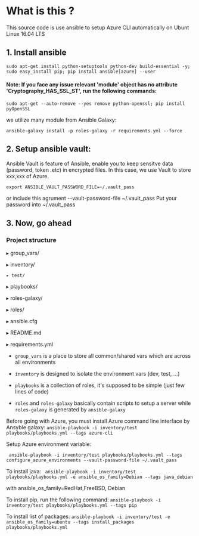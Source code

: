 # What is this ?

This source code is use ansible to setup Azure CLI automatically on Ubunt Linux 16.04 LTS

## 1. Install ansible

```sudo apt-get install python-setuptools python-dev build-essential -y; sudo easy_install pip; pip install ansible[azure] --user```

#### Note: If you face any issue relevant 'module' object has no attribute 'Cryptography_HAS_SSL_ST', run the following commands:

```sudo apt-get --auto-remove --yes remove python-openssl; pip install pyOpenSSL```

we utilize many module from Ansible Galaxy:

```ansible-galaxy install -p roles-galaxy -r requirements.yml --force``` 

## 2. Setup ansible vault:

Ansible Vault is feature of Ansible, enable you to keep sensitve data (password, token .etc) in encrypted files. In this case, we use Vault to store xxx,xxx of Azure.

``` export ANSIBLE_VAULT_PASSWORD_FILE=~/.vault_pass ```

or include this agrument  --vault-password-file ~/.vault_pass
Put your password into ~/.vault_pass

## 3. Now, go ahead

### Project structure

▸ group_vars/

▸ inventory/

    ▸ test/

▸ playbooks/

▸ roles-galaxy/

▸ roles/

▸ ansible.cfg

▸ README.md

▸ requirements.yml

- `group_vars` is a place to store all common/shared vars which are across all environments

- `inventory` is designed to isolate the environment vars (dev, test, ...)

- `playbooks` is a collection of roles, it's supposed to be simple (just few lines of code)

- `roles` and `roles-galaxy` basically contain scripts to setup a server while `roles-galaxy` is generated by `ansible-galaxy`


Before going with Azure, you must install Azure command line interface by Ansyble galaxy:
``` ansible-playbook -i inventory/test playbooks/playbooks.yml --tags azure-cli ```


Setup Azure environment variable: 

``` ansible-playbook -i inventory/test playbooks/playbooks.yml --tags configure_azure_environments --vault-password-file ~/.vault_pass```

To install java: 
``` ansible-playbook -i inventory/test playbooks/playbooks.yml -e ansible_os_family=Debian --tags java_debian``` 

with ansible_os_family=RedHat,FreeBSD, Debian

To install pip, run the following command: 
``` ansible-playbook -i inventory/test playbooks/playbooks.yml --tags pip ```


To install list of packages: 
``` ansible-playbook -i inventory/test -e ansible_os_family=ubuntu --tags install_packages playbooks/playbooks.yml  ```